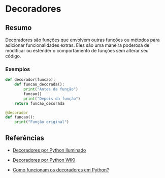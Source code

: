 # Decoradores

## Resumo

Decoradores são funções que envolvem outras funções ou métodos para adicionar funcionalidades extras. Eles são uma maneira poderosa de modificar ou estender o comportamento de funções sem alterar seu código.

### Exemplos

```python
def decorador(funcao):
    def funcao_decorada():
        print("Antes da função")
        funcao()
        print("Depois da função")
    return funcao_decorada

@decorador
def funcao():
    print("Função original")
```

## Referências

- [Decoradores por Python Iluminado](https://pythoniluminado.netlify.app/decoradores)

- [Decoradores por Python WIKI](https://wiki.python.org.br/Decoradores_Python_(Python_Decorators))

- [Como funcionam os decoradores em Python?](https://pt.stackoverflow.com/questions/23628/como-funcionam-decoradores-em-python)